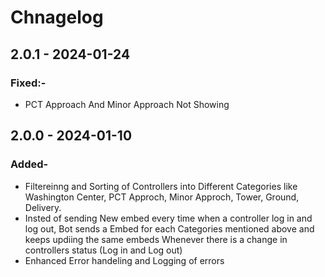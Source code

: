 # Chnagelog


## 2.0.1 - 2024-01-24

### Fixed:-
- PCT Approach And Minor Approach Not Showing


## 2.0.0 - 2024-01-10

### Added-
- Filtereinng and Sorting of Controllers into Different Categories like Washington Center, PCT Approch, Minor Approch, Tower, Ground, Delivery.
- Insted of sending New embed every time when a controller log in and log out, Bot sends a Embed for each Categories mentioned above and keeps updiing the same embeds Whenever there is a change in controllers status (Log in and Log out)
- Enhanced Error handeling and Logging of errors
